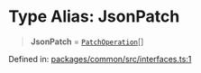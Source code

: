 # Type Alias: JsonPatch

> **JsonPatch** = [`PatchOperation`](../interfaces/PatchOperation.md)[]

Defined in: [packages/common/src/interfaces.ts:1](https://github.com/dcdpr/did-btcr2-js/blob/4a717493e735221d072999f212891939f4de3f23/packages/common/src/interfaces.ts#L1)
